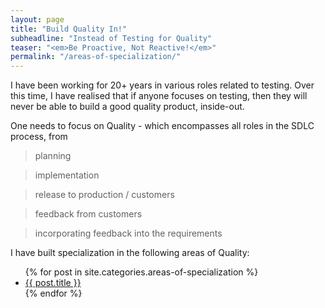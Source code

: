 ```yaml
---
layout: page
title: "Build Quality In!"
subheadline: "Instead of Testing for Quality"
teaser: "<em>Be Proactive, Not Reactive!</em>"
permalink: "/areas-of-specialization/"
---
```


I have been working for 20+ years in various roles related to testing. Over this time, I have realised that if anyone focuses on testing, then they will never be able to build a good quality product, inside-out. 

One needs to focus on Quality - which encompasses all roles in the SDLC process, from 
> planning 

> implementation

> release to production / customers

> feedback from customers

> incorporating feedback into the requirements

I have built specialization in the following areas of Quality:

<ul>
    {% for post in site.categories.areas-of-specialization %}
    <li><a href="{{ site.url }}{{ site.baseurl }}{{ post.url }}">{{ post.title }}</a></li>
    {% endfor %}
</ul>